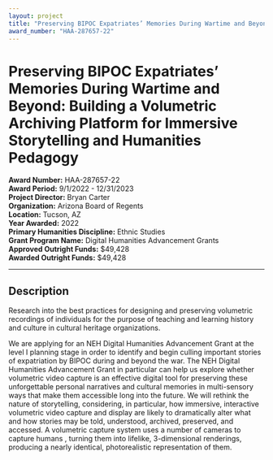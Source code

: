```yaml
---
layout: project
title: "Preserving BIPOC Expatriates’ Memories During Wartime and Beyond: Building a Volumetric Archiving Platform for Immersive Storytelling and Humanities Pedagogy"
award_number: "HAA-287657-22"
---
```



# Preserving BIPOC Expatriates’ Memories During Wartime and Beyond: Building a Volumetric Archiving Platform for Immersive Storytelling and Humanities Pedagogy

**Award Number:** HAA-287657-22  
**Award Period:** 9/1/2022 - 12/31/2023  
**Project Director:** Bryan  Carter  
**Organization:** Arizona Board of Regents  
**Location:** Tucson, AZ  
**Year Awarded:** 2022  
**Primary Humanities Discipline:** Ethnic Studies  
**Grant Program Name:** Digital Humanities Advancement Grants  
**Approved Outright Funds:** $49,428  
**Awarded Outright Funds:** $49,428  

---

## Description

<p>Research into the best practices for designing and preserving volumetric recordings of individuals for the purpose of teaching and learning history and culture in cultural heritage organizations.</p>
<p>We are applying for an NEH Digital Humanities Advancement Grant at the level I planning stage in order to identify and begin culling important stories of expatriation by BIPOC during and beyond the war. The NEH Digital Humanities Advancement Grant in particular can help us explore whether volumetric video capture is an effective digital tool for preserving these unforgettable personal narratives and cultural memories in multi-sensory ways that make them accessible long into the future. We will rethink the nature of storytelling, considering, in particular, how immersive, interactive volumetric video capture and display are likely to dramatically alter what and how stories may be told, understood, archived, preserved, and accessed.  A volumetric capture system uses a number of cameras to capture humans , turning them into lifelike, 3-dimensional renderings, producing a nearly identical, photorealistic representation of them.</p>
